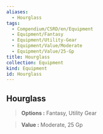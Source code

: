 ```yaml
---
aliases:
  - Hourglass
tags:
  - Compendium/CSRD/en/Equipment
  - Equipment/Fantasy
  - Equipment/Utility-Gear
  - Equipment/Value/Moderate
  - Equipment/Value/25-Gp
title: Hourglass
collection: Equipment
kind: Equipment
id: Hourglass
---
```

## Hourglass    
    
>    
> **Options :** Fantasy, Utility Gear    
> **Value :** Moderate, 25 Gp
